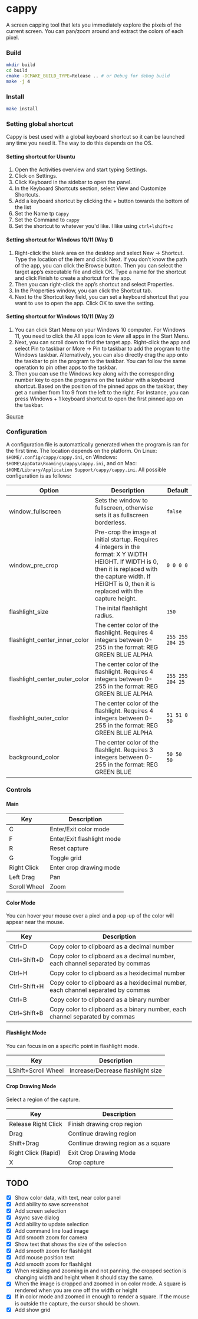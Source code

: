 # cappy

A screen capping tool that lets you immediately explore the pixels of the current screen. You can pan/zoom around and extract the colors of each pixel.

### Build
``` bash
mkdir build
cd build
cmake -DCMAKE_BUILD_TYPE=Release .. # or Debug for debug build
make -j 4
```

### Install
``` bash
make install
```

### Setting global shortcut
Cappy is best used with a global keyboard shortcut so it can be launched any time you need it.
The way to do this depends on the OS.

#### Setting shortcut for Ubuntu
1. Open the Activities overview and start typing Settings.
2. Click on Settings.
3. Click Keyboard in the sidebar to open the panel.
4. In the Keyboard Shortcuts section, select View and Customize Shortcuts.
5. Add a keyboard shortcut by clicking the + button towards the bottom of the list
6. Set the Name tp ```Cappy```
7. Set the Command to ```cappy```
8. Set the shortcut to whatever you'd like. I like using ```ctrl+lshift+z```


#### Setting shortcut for Windows 10/11 (Way 1)
1. Right-click the blank area on the desktop and select New -> Shortcut. Type the location of the item and click Next. If you don’t know the path of the app, you can click the Browse button. Then you can select the target app’s executable file and click OK. Type a name for the shortcut and click Finish to create a shortcut for the app.
2. Then you can right-click the app’s shortcut and select Properties.
3. In the Properties window, you can click the Shortcut tab.
4. Next to the Shortcut key field, you can set a keyboard shortcut that you want to use to open the app. Click OK to save the setting.

#### Setting shortcut for Windows 10/11 (Way 2)
1. You can click Start Menu on your Windows 10 computer. For Windows 11, you need to click the All apps icon to view all apps in the Start Menu.
2. Next, you can scroll down to find the target app. Right-click the app and select Pin to taskbar or More -> Pin to taskbar to add the program to the Windows taskbar. Alternatively, you can also directly drag the app onto the taskbar to pin the program to the taskbar. You can follow the same operation to pin other apps to the taskbar.
3. Then you can use the Windows key along with the corresponding number key to open the programs on the taskbar with a keyboard shortcut. Based on the position of the pinned apps on the taskbar, they get a number from 1 to 9 from the left to the right. For instance, you can press Windows + 1 keyboard shortcut to open the first pinned app on the taskbar.

[Source](https://www.minitool.com/news/open-a-program-with-keyboard-shortcut-win-10-11.html)

### Configuration
A configuration file is automattically generated when the program is ran for the first time. The location depends on the platform. On Linux: `$HOME/.config/cappy/cappy.ini`, on Windows: `$HOME\AppData\Roaming\cappy\cappy.ini`, and on Mac: `$HOME/Library/Application Support/cappy/cappy.ini`. All possible configuration is as follows:

| Option                        | Description                                                                | Default        |
| ----------------------------- | -------------------------------------------------------------------------- |--------------- |
| window_fullscreen             | Sets the window to fullscreen, otherwise sets it as fullscreen borderless. | `false`          |
| window_pre_crop               | Pre-crop the image at initial startup. Requires 4 integers in the format: X Y WIDTH HEIGHT. If WIDTH is 0, then it is replaced with the capture width. If HEIGHT is 0, then it is replaced with the capture height.                                                                                   | `0 0 0 0`        |
| flashlight_size               | The inital flashlight radius.                                                                             | `150`            |
| flashlight_center_inner_color | The center color of the flashlight. Requires 4 integers between 0-255 in the format: REG GREEN BLUE ALPHA | `255 255 204 25` |
| flashlight_center_outer_color | The center color of the flashlight. Requires 4 integers between 0-255 in the format: REG GREEN BLUE ALPHA | `255 255 204 25` |
| flashlight_outer_color        | The center color of the flashlight. Requires 4 integers between 0-255 in the format: REG GREEN BLUE ALPHA | `51 51 0 50`     |
| background_color              | The center color of the flashlight. Requires 3 integers between 0-255 in the format: REG GREEN BLUE       | `50 50 50`        |


### Controls

#### Main

| Key          | Description                |
| ------------ | -------------------------- |
| C            | Enter/Exit color mode      |
| F            | Enter/Exit flashlight mode |
| R            | Reset capture              |
| G            | Toggle grid                |
| Right Click  | Enter crop drawing mode    |
| Left Drag    | Pan                        |
| Scroll Wheel | Zoom                       |



#### Color Mode

You can hover your mouse over a pixel and a pop-up of the color will appear near the mouse.  

| Key          | Description                                                                       |
| ------------ | --------------------------------------------------------------------------------- |
| Ctrl+D       | Copy color to clipboard as a decimal number                                       |
| Ctrl+Shift+D | Copy color to clipboard as a decimal number, each channel separated by commas     |
| Ctrl+H       | Copy color to clipboard as a hexidecimal number                                   |
| Ctrl+Shift+H | Copy color to clipboard as a hexidecimal number, each channel separated by commas |
| Ctrl+B       | Copy color to clipboard as a binary number                                        |
| Ctrl+Shift+B | Copy color to clipboard as a binary number, each channel separated by commas      |

#### Flashlight Mode

You can focus in on a specific point in flashlight mode.

| Key                 | Description                       |
| ------------------- | --------------------------------- |
| LShift+Scroll Wheel | Increase/Decrease flashlight size |

#### Crop Drawing Mode

Select a region of the capture.

| Key                 | Description                         |
| ------------------- | ----------------------------------- |
| Release Right Click | Finish drawing crop region          |
| Drag                | Continue drawing region             |
| Shift+Drag          | Continue drawing region as a square |
| Right Click (Rapid) | Exit Crop Drawing Mode              |
| X                   | Crop capture                        |

## TODO
- [x] Show color data, with text, near color panel
- [x] Add ability to save screenshot
- [x] Add screen selection
- [x] Async save dialog 
- [x] Add ability to update selection
- [x] Add command line load image 
- [x] Add smooth zoom for camera
- [x] Show text that shows the size of the selection
- [x] Add smooth zoom for flashlight
- [x] Add mouse position text
- [x] Add smooth zoom for flashlight
- [x] When resizing and zooming in and not panning, the cropped section is changing width and height when it should stay the same.
- [x] When the image is cropped and zoomed in on color mode. A square is rendered when you are one off the width or height
- [x] If in color mode and zoomed in enough to render a square. If the mouse is outside the capture, the cursor should be shown.
- [x] Add show grid
